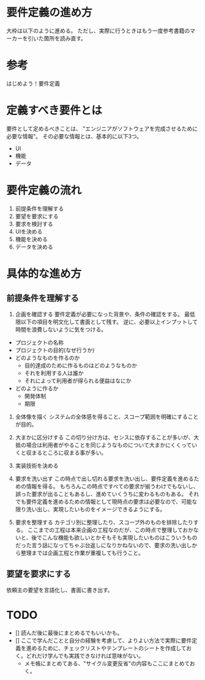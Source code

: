 # 要件定義の進め方
大枠は以下のように進める。
ただし、実際に行うときはもう一度参考書籍のマーカーを引いた箇所を読み直す。

# 参考
はじめよう！要件定義

# 定義すべき要件とは
要件として定めるべきことは、 "エンジニアがソフトウェアを完成させるために必要な情報"。
その必要な情報とは、基本的に以下3つ。
- UI
- 機能
- データ

# 要件定義の流れ
1. 前提条件を理解する
1. 要望を要求にする
2. 要求を検討する
3. UIを決める
4. 機能を決める
5. データを決める

# 具体的な進め方
## 前提条件を理解する
1. 企画を確認する
要件定義が必要になった背景や、条件の確認をする。
最低限以下の項目を明文化して書面として残す。
逆に、必要以上インプットして時間を浪費しないように気をつける。
- プロジェクトの名称
- プロジェクトの目的(なぜ行うか)
- どのようなものを作るのか
  - 目的達成のために作るものはどのようなものか
  - それを利用する人は誰か
  - それによって利用者が得られる便益はなにか
- どのように作るか
  - 開発体制
  - 期限

1. 全体像を描く
システムの全体感を得ること、スコープ範囲を明確にすることが目的。

3. 大まかに区分けする
この切り分け方は、センスに依存することが多いが、大抵の場合は利用者がやることを同じようなものについて大まかにくくっていくと収まるところに収まる事が多い。

4. 実装技術を決める
5. 要求を洗い出す
この時点で出し切れる要求を洗い出し、要件定義を進めるための情報を得る。
もちろんこの時点ですべての要求が揃うわけでもないし、誤った要求が出ることもあるし、進めていくうちに変わるものもある。
それでも要件定義を進めるための情報として現時点の要求は必要なので、可能な限り洗い出し、実現したいものをイメージできるようにする。

6. 要求を整理する
カテゴリ別に整理したり、スコープ外のものを排除したりする。
ここまでの工程は本来企画の工程なのだが、この時点で整理しておかないと、後でこんな機能も欲しいとかそもそも実現したいものはこういうものだった言う話になってちゃぶ台返しになりかねないので、要求の洗い出しから整理までは企画工程と作業が重複しても行うこと。




## 要望を要求にする
依頼主の要望を言語化し、書面に書き出す。




# TODO
- [] 読んだ後に最後にまとめるでもいいかも。
- [] ここで学んだことと自分の経験を考慮して、よりよい方法で実際に要件定義を進めるために、チェックリストやテンプレートのシートを作成しておく。どれだけ学んでも実践できなければ意味がない。
  - メモ帳にまとめてある、"サイクル変更反省"の内容もここにまとめておく。
